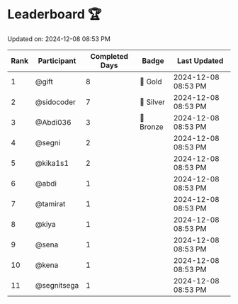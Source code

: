 # Leaderboard 🏆

Updated on: 2024-12-08 08:53 PM

| Rank | Participant       | Completed Days | Badge      | Last Updated         |
|------|-------------------|----------------|------------|----------------------|
| 1    | @gift             | 8              | 🏅 Gold     | 2024-12-08 08:53 PM |
| 2    | @sidocoder        | 7              | 🥈 Silver   | 2024-12-08 08:53 PM |
| 3    | @Abdi036          | 3              | 🥉 Bronze   | 2024-12-08 08:53 PM |
| 4    | @segni            | 2              |            | 2024-12-08 08:53 PM |
| 5    | @kika1s1          | 2              |            | 2024-12-08 08:53 PM |
| 6    | @abdi             | 1              |            | 2024-12-08 08:53 PM |
| 7    | @tamirat          | 1              |            | 2024-12-08 08:53 PM |
| 8    | @kiya             | 1              |            | 2024-12-08 08:53 PM |
| 9    | @sena             | 1              |            | 2024-12-08 08:53 PM |
| 10   | @kena             | 1              |            | 2024-12-08 08:53 PM |
| 11   | @segnitsega       | 1              |            | 2024-12-08 08:53 PM |
